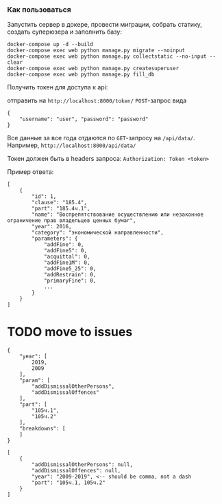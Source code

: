 ### Как пользоваться

Запустить сервер в докере, провести миграции, собрать статику, создать суперюзера и заполнить базу:

```
docker-compose up -d --build
docker-compose exec web python manage.py migrate --noinput
docker-compose exec web python manage.py collectstatic --no-input --clear
docker-compose exec web python manage.py createsuperuser
docker-compose exec web python manage.py fill_db
```

Получить токен для доступа к api:

отправить на `http://localhost:8000/token/` `POST`-запрос вида 

```
{
    "username": "user", "password": "password"
}
```

Все данные за все года отдаются по `GET`-запросу на `/api/data/`. Например, `http://localhost:8000/api/data/`

Токен должен быть в headers запроса: `Authorization: Token <token>`

Пример ответа:

```
[
    {
        "id": 1,
        "clause": "185.4",
        "part": "185.4ч.1",
        "name": "Воспрепятствование осуществлению или незаконное ограничение прав владельцев ценных бумаг",
        "year": 2016,
        "category": "экономической направленности",
        "parameters": {
            "addFine": 0,
            "addFine5": 0,
            "acquittal": 0,
            "addFine1M": 0,
            "addFine5_25": 0,
            "addRestrain": 0,
            "primaryFine": 0,
            ...
        }
    }
]
```

# TODO move to issues
```
{
    "year": [
        2019,
        2009
    ],
    "param": [
        "addDismissalOtherPersons",
        "addDismissalOffences"
    ],
    "part": [
        "105ч.1",
        "105ч.2"
    ],
    "breakdowns": [
    ]
}
```
```
[
    {
        "addDismissalOtherPersons": null,
        "addDismissalOffences": null,
        "year": "2009-2019", <-- should be comma, not a dash
        "part": "105ч.1, 105ч.2"
    }
]
```